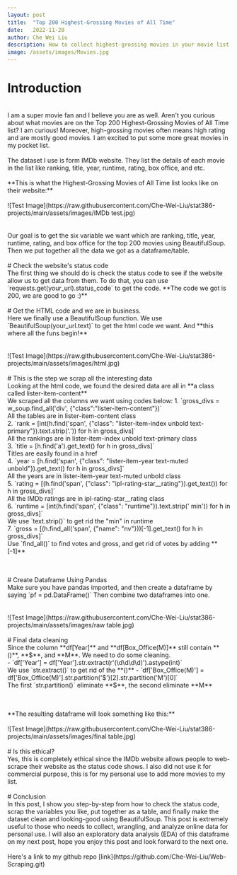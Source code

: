 ```yaml
---
layout: post
title:  "Top 200 Highest-Grossing Movies of All Time"
date:   2022-11-28
author: Che Wei Liu
description: How to collect highest-grossing movies in your movie list using BeautifulSoup
image: /assets/images/Movies.jpg
---
```

# Introduction
<br>
I am a super movie fan and I believe you are as well. Aren't you curious about what movies are on the Top 200 Highest-Grossing Movies of All Time list? I am curious! Moreover, high-grossing movies often means high rating and are mostly good movies. I am excited to put some more great movies in my pocket list.
<br>
<br>
The dataset I use is form IMDb website. They list the details of each movie in the list like ranking, title, year, runtime, rating, box office, and etc.
<br>
<br>
**This is what the Highest-Grossing Movies of All Time list looks like on their website:**
<br>
<br>
![Test Image](https://raw.githubusercontent.com/Che-Wei-Liu/stat386-projects/main/assets/images/IMDb test.jpg)
<br>
<br>
<br>
Our goal is to get the six variable we want which are ranking, title, year, runtime, rating, and box office for the top 200 movies using BeautifulSoup. Then we put together all the data we got as a dataframe/table.  
<br>
<br>
# Check the website's status code
<br>
The first thing we should do is check the status code to see if the website allow us to get data from them.
To do that, you can use `requests.get(your_url).status_code` to get the code. **The code we got is 200, we are good to go :)**
<br>
<br>
# Get the HTML code and we are in business.
<br>
Here we finally use a BeautifulSoup function. We use `BeautifulSoup(your_url.text)` to get the html code we want. And **this where all the funs begin!**
<br>
<br>
<br>
![Test Image](https://raw.githubusercontent.com/Che-Wei-Liu/stat386-projects/main/assets/images/html.jpg)
<br>
<br>
# This is the step we scrap all the interesting data
<br>
Looking at the html code, we found the desired data are all in **a class called lister-item-content**
<br>
We scraped all the columns we want using codes below:
1. `gross_divs = w_soup.find_all('div', {"class":"lister-item-content"})`
<br>All the tables are in lister-item-content class<br>
2. `rank = [int(h.find('span', {"class": "lister-item-index unbold text-primary"}).text.strip('.')) for h in gross_divs]`
<br>All the rankings are in lister-item-index unbold text-primary class<br>
3. `title = [h.find('a').get_text() for h in gross_divs]`
<br>Titles are easily found in a href<br> 
4. `year = [h.find('span', {"class": "lister-item-year text-muted unbold"}).get_text() for h in gross_divs]`
<br>All the years are in lister-item-year text-muted unbold class<br>
5. `rating = [(h.find('span', {"class": "ipl-rating-star__rating"}).get_text()) for h in gross_divs]`
<br>All the IMDb ratings are in ipl-rating-star__rating class<br>
6. `runtime = [int(h.find('span', {"class": "runtime"}).text.strip(' min')) for h in gross_divs]`
<br>We use `text.strip()` to get rid the "min" in runtime<br>
7. `gross = [(h.find_all('span', {"name": "nv"}))[-1].get_text() for h in gross_divs]`
<br>Use `find_all()` to find votes and gross, and get rid of votes by adding **[-1]**
</p>
<br>
<br>
# Create Dataframe Using Pandas
<br>
Make sure you have pandas imported, and then create a dataframe by saying `pf = pd.DataFrame()`
Then combine two dataframes into one.
<br>
<br>
<br>
![Test Image](https://raw.githubusercontent.com/Che-Wei-Liu/stat386-projects/main/assets/images/raw table.jpg)
<br>
<br>
# Final data cleaning
<br>
Since the column **df[Year]** and **df[Box_Office(M)]** still contain **()**, **$**, and **M**. We need to do some cleaning.
<br>
- `df['Year'] = df['Year'].str.extract(r'(\d\d\d\d)').astype(int)`
<br>We use `str.extract()` to get rid of the **()**
- `df['Box_Office(M)'] = df['Box_Office(M)'].str.partition('$')[2].str.partition('M')[0]`
<br>The first `str.partition()` eliminate **$**, the second eliminate **M**
</p>
<br>
<br>
**The resulting dataframe will look something like this:**
<br>
<br>
![Test Image](https://raw.githubusercontent.com/Che-Wei-Liu/stat386-projects/main/assets/images/final table.jpg)
<br>
<br>
# Is this ethical?
<br>
Yes, this is completely ethical since the IMDb website allows people to web-scrape their website as the status code shows. I also did not use it for commercial purpose, this is for my personal use to add more movies to my list.
<br>
<br>
# Conclusion
<br>
In this post, I show you step-by-step from how to check the status code, scrap the variables you like, put together as a table, and finally make the dataset clean and looking-good using BeautifulSoup. This post is extremely useful to those who needs to collect, wrangling, and analyze online data for personal use. I will also an exploratory data analysis (EDA) of this dataframe on my next post, hope you enjoy this post and look forward to the next one.
<br>
<br>
Here's a link to my github repo [link](https://github.com/Che-Wei-Liu/Web-Scraping.git)
<br>
<br>
